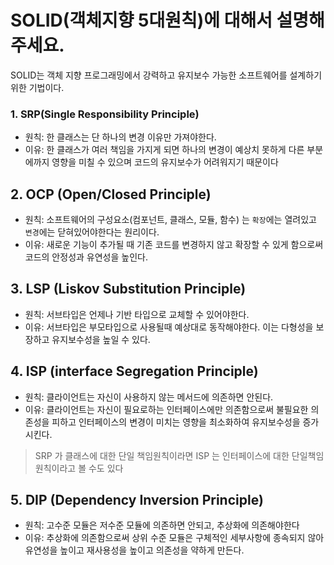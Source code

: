 # SOLID(객체지향 5대원칙)에 대해서 설명해주세요.

SOLID는 객체 지향 프로그래밍에서 강력하고 유지보수 가능한 소프트웨어를 설계하기 위한 기법이다.

### 1. SRP(Single Responsibility Principle)
* 원칙: 한 클래스는 단 하나의 변경 이유만 가져야한다.
* 이유: 한 클래스가 여러 책임을 가지게 되면 하나의 변경이 예상치 못하게 다른 부분에까지 영향을 미칠 수 있으며 코드의 유지보수가 어려워지기 때문이다


## 2. OCP (Open/Closed Principle)
* 원칙: 소프트웨어의 구성요소(컴포넌트, 클래스, 모듈, 함수) 는 `확장`에는 열려있고 `변경`에는 닫혀있어야한다는 원리이다. 
* 이유: 새로운 기능이 추가될 때 기존 코드를 변경하지 않고 확장할 수 있게 함으로써 코드의 안정성과 유연성을 높인다.

## 3. LSP (Liskov Substitution Principle)
* 원칙: 서브타입은 언제나 기반 타입으로 교체할 수 있어야한다.
* 이유: 서브타입은 부모타입으로 사용될때 예상대로 동작해야한다. 이는 다형성을 보장하고 유지보수성을 높일 수 있다.


## 4. ISP (interface Segregation Principle)
* 원칙: 클라이언트는 자신이 사용하지 않는 메서드에 의존하면 안된다.
* 이유: 클라이언트는 자신이 필요로하는 인터페이스에만 의존함으로써 불필요한 의존성을 피하고 인터페이스의 변경이 미치는 영향을 최소화하여 유지보수성을 증가시킨다.
> SRP 가 클래스에 대한 단일 책임원칙이라면 ISP 는 인터페이스에 대한 단일책임원칙이라고 볼 수도 있다

## 5. DIP (Dependency Inversion Principle)
* 원칙: 고수준 모듈은 저수준 모듈에 의존하면 안되고, 추상화에 의존해야한다
* 이유: 추상화에 의존함으로써 상위 수준 모듈은 구체적인 세부사항에 종속되지 않아 유연성을 높이고 재사용성을 높이고 의존성을 약하게 만든다.

